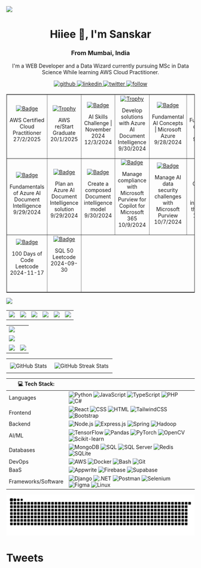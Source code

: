 <img src="https://github.com/Anmol-Baranwal/Cool-GIFs-For-GitHub/assets/74038190/d48893bd-0757-481c-8d7e-ba3e163feae7" />
<h1 align="center">Hiiee 👋, I'm Sanskar</h1>
<h3 align="center">From Mumbai, India</h3>

<p align="center">
  I'm a WEB Developer and a Data Wizard currently pursuing MSc in Data Science While learning AWS Cloud Practitioner. 
</p>

<div>
  <div align="center">
    <a href="https://github.com/Sanskar-Bhushankar" target="_blank">
      <img src=https://img.shields.io/badge/github-%232E3440.svg?&style=for-the-badge&logo=github&logoColor=white alt=github style="margin-bottom: 5px;" />
    </a>
    <a href="https://linkedin.com/in/sanskar-bhushankar-6b1a49244" target="_blank">
      <img src=https://img.shields.io/badge/linkedin-%232E3440.svg?&style=for-the-badge&logo=linkedin&logoColor=white alt=linkedin style="margin-bottom: 5px;" />
    </a>
    <a href="https://x.com/sanskar2804" target="_blank">
      <img src=https://img.shields.io/badge/twitter-%232E3440.svg?&style=for-the-badge&logo=twitter&logoColor=white alt=twitter style="margin-bottom: 5px;" />
    </a>
    <a href="">
      <img src=https://img.shields.io/badge/follow-%232E87FB.svg?&style=for-the-badge&logo=&logoColor=white alt=follow style="margin-bottom: 5px;" />
    </a>
  </div>
</div>

<table border="1" cellpadding="10" style="text-align:center;">
        <tr>
          <td>
                <a href="https://www.credly.com/badges/3053c78e-1c1b-45e4-ba51-c642e479f498/public_url" target="_blank">
                    <img src="https://images.credly.com/images/00634f82-b07f-4bbd-a6bb-53de397fc3a6/image.png" alt="Badge" width="70" height="70"/>
                </a>
                <p>
                    AWS Certified Cloud Practitioner<br>
                    27/2/2025
                </p>
            </td>
          <td>
                <a href="https://learn.microsoft.com/en-us/users/sanskarbhushankar-9470/" target="_blank">
                    <img src="https://images.credly.com/images/44e2c252-5d19-4574-9646-005f7225bf53/image.png" alt="Trophy" width="80" height="80"/>
                </a>
                <p>
                   AWS re/Start Graduate <br>
                  20/1/2025
                </p>
            </td>
            <td>
                <a href="https://learn.microsoft.com/en-us/users/sanskarbhushankar-9470/" target="_blank">
                    <img src="https://learn.microsoft.com/en-us/training/achievements/microsoft-learn-ai-skills-challenge-november-2024-badge.png" alt="Badge" width="70" height="70"/>
                </a>
                <p>
                    AI Skills Challenge | November 2024<br>
                    12/3/2024
                </p>
            </td>
<!--             <td>
                <a href="https://learn.microsoft.com/en-us/users/sanskarbhushankar-9470/" target="_blank">
                    <img src="https://images.credly.com/images/44e2c252-5d19-4574-9646-005f7225bf53/image.png" alt="Trophy" width="80" height="80"/>
                </a>
                <p>
                   AWS re/Start Graduate <br>
                   Date issued: January 20, 2025
                </p>
            </td> -->
            <td>
                <a href="https://learn.microsoft.com/en-us/users/sanskarbhushankar-9470/" target="_blank">
                    <img src="https://learn.microsoft.com/en-us/training/achievements/extract-data-from-forms-use-form-recognizer.svg" alt="Trophy" width="70" height="70"/>
                </a>
                <p>
                    Develop solutions with Azure AI Document Intelligence<br>
                    9/30/2024
                </p>
            </td>
            <td>
                <a href="https://learn.microsoft.com/en-us/users/sanskarbhushankar-9470/" target="_blank">
                    <img src="https://learn.microsoft.com/en-us/training/achievements/get-started-ai-fundamentals.svg" alt="Badge" width="70" height="70"/>
                </a>
                <p>
                    Fundamental AI Concepts | Microsoft Azure<br>
                    9/28/2024
                </p>
            </td>
            <td>
                <a href="https://learn.microsoft.com/en-us/users/sanskarbhushankar-9470/" target="_blank">
                    <img src="https://learn.microsoft.com/en-us/training/achievements/generic-badge.svg" alt="Badge" width="70" height="70"/>
                </a>
                <p>
                    Fundamentals of Azure AI services<br>
                    9/28/2024
                </p>
            </td>
        </tr>
        <tr>
            <td>
                <a href="https://learn.microsoft.com/en-us/users/sanskarbhushankar-9470/" target="_blank">
                    <img src="https://learn.microsoft.com/en-us/training/achievements/analyze-receipts-form-recognizer.svg" alt="Badge" width="70" height="70"/>
                </a>
                <p>
                    Fundamentals of Azure AI Document Intelligence<br>
                    9/29/2024
                </p>
            </td>
            <td>
                <a href="https://learn.microsoft.com/en-us/users/sanskarbhushankar-9470/" target="_blank">
                    <img src="https://learn.microsoft.com/en-us/training/achievements/plan-form-recognizer-solution.svg" alt="Badge" width="70" height="70"/>
                </a>
                <p>
                    Plan an Azure AI Document Intelligence solution<br>
                    9/29/2024
                </p>
            </td>
            <td>
                <a href="https://learn.microsoft.com/en-us/users/sanskarbhushankar-9470/" target="_blank">
                    <img src="https://learn.microsoft.com/en-us/training/achievements/create-composed-form-recognizer-model.svg" alt="Badge" width="70" height="70"/>
                </a>
                <p>
                    Create a composed Document intelligence model<br>
                    9/30/2024
                </p>
            </td>
            <td>
                <a href="https://learn.microsoft.com/en-us/users/sanskarbhushankar-9470/" target="_blank">
                    <img src="https://learn.microsoft.com/en-us/training/achievements/generic-badge.svg" alt="Badge" width="70" height="70"/>
                </a>
                <p>
                    Manage compliance with Microsoft Purview for Copilot for Microsoft 365<br>
                    10/9/2024
                </p>
            </td>
            <td>
                <a href="https://learn.microsoft.com/en-us/users/sanskarbhushankar-9470/" target="_blank">
                    <img src="https://learn.microsoft.com/en-us/training/achievements/generic-badge.svg" alt="Badge" width="70" height="70"/>
                </a>
                <p>
                    Manage AI data security challenges with Microsoft Purview<br>
                    10/7/2024
                </p>
            </td>
          <td>
                <a href="https://learn.microsoft.com/en-us/users/sanskarbhushankar-9470/" target="_blank">
                    <img src="https://learn.microsoft.com/en-us/training/achievements/generic-trophy.svg" alt="Trophy" width="70" height="70"/>
                </a>
                <p>
                    Govern and protect sensitive information in the age of AI<br>
                    10/9/2024
                </p>
            </td>
        </tr>
  <tr>
       <td>
                <a href="https://learn.microsoft.com/en-us/users/sanskarbhushankar-9470/" target="_blank">
                    <img src="https://assets.leetcode.com/static_assets/marketing/2024-100-new.gif" alt="Badge" width="70" height="70"/>
                </a>
                <p>
                    100 Days of Code <br/>Leetcode<br>
                    2024-11-17
                  <br/>
                  <br/>
                </p>
          </td>
    <td>
                <a href="https://learn.microsoft.com/en-us/users/sanskarbhushankar-9470/" target="_blank">
                    <img src="https://assets.leetcode.com/static_assets/others/Top_SQL_50.gif" alt="Badge" width="70" height="70"/>
                </a>
                <p>
                    SQL 50 <br/>Leetcode<br>
                    2024-09-30
                  <br/>
                  <br/>
                  <br/>
                </p>
            </td>
  </tr>
    </table>



<img src ="https://svgimg.vercel.app/1b.svg"/>

<table>
  <tr>
    <td>
      <img src="https://svgimg.vercel.app/2b.svg"/>
    </td>
    <td><img src="https://svgimg.vercel.app/2b.svg"/></td>
    <td>
      <img src="https://svgimg.vercel.app/2b.svg"/>
    </td>
    <td><img src="https://svgimg.vercel.app/2b.svg"/></td>
    <td>
      <img src="https://svgimg.vercel.app/2b.svg"/>
    </td>
    <td><img src="https://svgimg.vercel.app/2b.svg"/></td>
    
  </tr>
</table>



<table>
  <tr>
    <td colspan="2">
      <a href="https://github.com/Sanskar-Bhushankar">
        <img width=100% src="https://github-profile-trophy.vercel.app/?username=Sanskar-Bhushankar&hide_border=true&count_private=true&column=-1&theme=nord&no-frame=true">
      </a>
    </td>
  </tr>
  <tr>
    <td colspan="2">
      <a href="https://github.com/Sanskar-Bhushankar">
        <img src="https://github-readme-activity-graph.vercel.app/graph?username=Sanskar-Bhushankar&bg_color=2e3440&hide_border=true&point=false&line=88c0d0&radius=8&area=true&area_color=88c0d0&title_color=ffffff&color=ffffff">
      </a>
    </td>
  </tr>
  <tr>
    <td>
      <a href="https://github.com/Sanskar-Bhushankar">
        <img src="https://streak-stats.demolab.com?user=Sanskar-Bhushankar&theme=nord&hide_border=true">
      </a>
    </td>
    <td>
      <a href="https://github.com/Sanskar-Bhushankar">
        <img src="http://github-profile-summary-cards.vercel.app/api/cards/profile-details?username=Sanskar-Bhushankar&theme=nord_dark">
      </a>
    </td>
  </tr>
</table>

<table style="width: 100%;">
  <tr>
    <td style="text-align: center; padding: 10px;">
      <img src="https://github-readme-stats.vercel.app/api?username=Sanskar-Bhushankar&show_icons=true&theme=radical&count_private=true&border_radius=10&card_width=500&include_all_commits=true" alt="GitHub Stats" />
    </td>
    <td style="text-align: center; padding: 10px;">
      <img src="https://github-readme-streak-stats.herokuapp.com/?user=Sanskar-Bhushankar&theme=radical&border_radius=10" alt="GitHub Streak Stats" />
    </td>
  </tr>
</table>



| 💻 Tech Stack:    |                                                                                                                                                                                                                                                                                                                                                                                                                                                                                                                                                                                                                                        |
| ------------------- | -------------------------------------------------------------------------------------------------------------------------------------------------------------------------------------------------------------------------------------------------------------------------------------------------------------------------------------------------------------------------------------------------------------------------------------------------------------------------------------------------------------------------------------------------------------------------------------------------------------------------------------- |
| Languages           | ![Python](https://img.shields.io/badge/-Python-3776AB?style=for-the-badge&logo=python&logoColor=white) ![JavaScript](https://img.shields.io/badge/-JavaScript-F7DF1E?style=for-the-badge&logo=javascript&logoColor=black) ![TypeScript](https://img.shields.io/badge/-TypeScript-3178C6?style=for-the-badge&logo=typescript&logoColor=white) ![PHP](https://img.shields.io/badge/-PHP-777BB4?style=for-the-badge&logo=php&logoColor=white) ![C#](https://img.shields.io/badge/-C%23-239120?style=for-the-badge&logo=c-sharp&logoColor=white)                                                                                           |
| Frontend            | ![React](https://img.shields.io/badge/-React-61DAFB?style=for-the-badge&logo=react&logoColor=white) ![CSS](https://img.shields.io/badge/-CSS-1572B6?style=for-the-badge&logo=css3&logoColor=white) ![HTML](https://img.shields.io/badge/-HTML5-E34F26?style=for-the-badge&logo=html5&logoColor=white) ![TailwindCSS](https://img.shields.io/badge/-TailwindCSS-38B2AC?style=for-the-badge&logo=tailwind-css&logoColor=white) ![Bootstrap](https://img.shields.io/badge/-Bootstrap-563D7C?style=for-the-badge&logo=bootstrap&logoColor=white)                                                                                           |
| Backend             | ![Node.js](https://img.shields.io/badge/-Node.js-339933?style=for-the-badge&logo=node.js&logoColor=white) ![Express.js](https://img.shields.io/badge/-Express.js-000000?style=for-the-badge&logo=express&logoColor=white) ![Spring](https://img.shields.io/badge/-Spring-6DB33F?style=for-the-badge&logo=spring&logoColor=white) ![Hadoop](https://img.shields.io/badge/-Hadoop-EC4A3F?style=for-the-badge&logo=apache-hadoop&logoColor=white)                                                                                                                                                                                         |
| AI/ML               | ![TensorFlow](https://img.shields.io/badge/-TensorFlow-FF6F00?style=for-the-badge&logo=tensorflow&logoColor=white) ![Pandas](https://img.shields.io/badge/-Pandas-150458?style=for-the-badge&logo=pandas&logoColor=white) ![PyTorch](https://img.shields.io/badge/-PyTorch-EE4C2C?style=for-the-badge&logo=pytorch&logoColor=white) ![OpenCV](https://img.shields.io/badge/-OpenCV-5C3EE8?style=for-the-badge&logo=opencv&logoColor=white) ![Scikit-learn](https://img.shields.io/badge/-Scikit%20Learn-F7931E?style=for-the-badge&logo=scikit-learn&logoColor=white)                                                                  |
| Databases           | ![MongoDB](https://img.shields.io/badge/-MongoDB-47A248?style=for-the-badge&logo=mongodb&logoColor=white) ![SQL](https://img.shields.io/badge/-SQL-025E8C?style=for-the-badge&logo=amazon-dynamodb&logoColor=white) ![SQL Server](https://img.shields.io/badge/-SQL%20Server-CC2927?style=for-the-badge&logo=microsoft-sql-server&logoColor=white) ![Redis](https://img.shields.io/badge/-Redis-DC382D?style=for-the-badge&logo=redis&logoColor=white) ![SQLite](https://img.shields.io/badge/-SQLite-003B57?style=for-the-badge&logo=sqlite&logoColor=white)                                                                          |
| DevOps              | ![AWS](https://img.shields.io/badge/-AWS-232F3E?style=for-the-badge&logo=amazon-aws&logoColor=white) ![Docker](https://img.shields.io/badge/-Docker-2496ED?style=for-the-badge&logo=docker&logoColor=white) ![Bash](https://img.shields.io/badge/-Bash-4EAA25?style=for-the-badge&logo=gnu-bash&logoColor=white) ![Git](https://img.shields.io/badge/-Git-F05032?style=for-the-badge&logo=git&logoColor=white)                                                                                                                                                                                                                         |
| BaaS                | ![Appwrite](https://img.shields.io/badge/-Appwrite-009688?style=for-the-badge&logo=appwrite&logoColor=white) ![Firebase](https://img.shields.io/badge/-Firebase-FFCA28?style=for-the-badge&logo=firebase&logoColor=black) ![Supabase](https://img.shields.io/badge/-Supabase-333E4A?style=for-the-badge&logo=supabase&logoColor=white)                                                                                                                                                                                                                                                                                                 |
| Frameworks/Software | ![Django](https://img.shields.io/badge/-Django-092E20?style=for-the-badge&logo=django&logoColor=white) ![.NET](https://img.shields.io/badge/-.NET-512BD4?style=for-the-badge&logo=.net&logoColor=white) ![Postman](https://img.shields.io/badge/-Postman-FF6C37?style=for-the-badge&logo=postman&logoColor=white) ![Selenium](https://img.shields.io/badge/-Selenium-43B02A?style=for-the-badge&logo=selenium&logoColor=white) ![Figma](https://img.shields.io/badge/-Figma-F24E1E?style=for-the-badge&logo=figma&logoColor=white) ![Linux](https://img.shields.io/badge/-Linux-FCC624?style=for-the-badge&logo=linux&logoColor=black) |


<picture>
  <source media="(prefers-color-scheme: dark)" srcset="https://raw.githubusercontent.com/Sanskar-Bhushankar/Sanskar-Bhushankar/output/github-snake-dark.svg" />
  <source media="(prefers-color-scheme: light)" srcset="https://raw.githubusercontent.com/Sanskar-Bhushankar/Sanskar-Bhushankar/output/github-snake.svg" />
  <img alt="github-snake" src="https://raw.githubusercontent.com/Sanskar-Bhushankar/Sanskar-Bhushankar/output/github-snake.svg" />
</picture>

# Tweets
<!-- LATEST_TWEET_START -->
<!-- LATEST_TWEET_END -->


